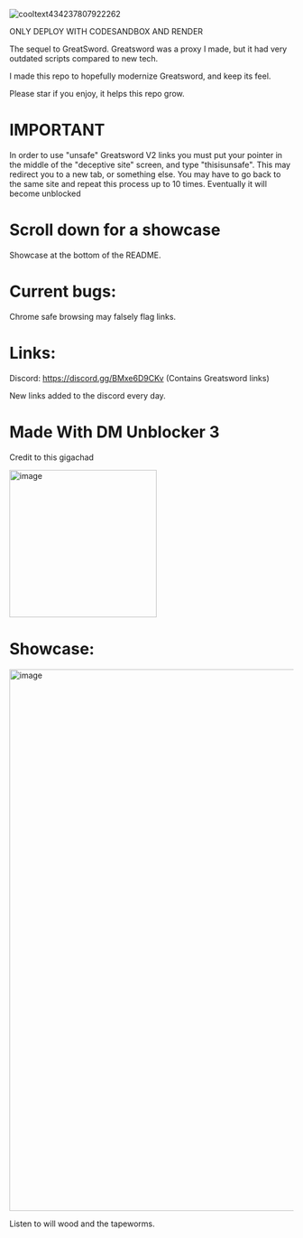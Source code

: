 

![cooltext434237807922262](https://user-images.githubusercontent.com/119009502/233846585-d725d79c-6e1a-4b29-b2be-3f247ed6d9e5.png)

ONLY DEPLOY WITH CODESANDBOX AND RENDER

The sequel to GreatSword. Greatsword was a proxy I made, but it had very outdated scripts compared to new tech. 

I made this repo to hopefully modernize Greatsword, and keep its feel.

Please star if you enjoy, it helps this repo grow.

# IMPORTANT
In order to use "unsafe" Greatsword V2 links you must put your pointer in the middle of the "deceptive site" screen, and type "thisisunsafe". This may redirect you to a new tab, or something else. You may have to go back to the same site and repeat this process up to 10 times. Eventually it will become unblocked

# Scroll down for a showcase
Showcase at the bottom of the README.

# Current bugs:
Chrome safe browsing may falsely flag links.
# Links:

Discord: https://discord.gg/BMxe6D9CKv (Contains Greatsword links)

New links added to the discord every day.

# Made With DM Unblocker 3

Credit to this gigachad

<img width="261" alt="image" src="https://user-images.githubusercontent.com/119009502/236645203-6e78a0c5-853e-4b7d-9363-0f1ca873dd86.png">


# Showcase:

<img width="959" alt="image" src="https://user-images.githubusercontent.com/119009502/236574677-7cd9292b-9110-4375-9c80-6d62dab9c349.png">



Listen to will wood and the tapeworms.



























